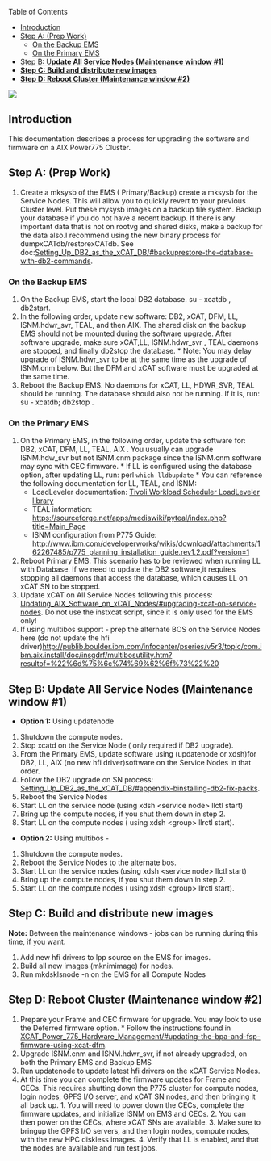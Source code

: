 <!-- START doctoc generated TOC please keep comment here to allow auto update -->
<!-- DON'T EDIT THIS SECTION, INSTEAD RE-RUN doctoc TO UPDATE -->
Table of Contents

- [Introduction](#introduction)
- [Step A: (Prep Work)](#step-a-prep-work)
  - [On the Backup EMS](#on-the-backup-ems)
  - [On the Primary EMS](#on-the-primary-ems)
- [Step B: U**pdate All Service Nodes (Maintenance window #1)**](#step-b-update-all-service-nodes-maintenance-window-#1)
- [**Step C: Build and distribute new images**](#step-c-build-and-distribute-new-images)
- [**Step D: Reboot Cluster (Maintenance window #2)**](#step-d-reboot-cluster-maintenance-window-#2)

<!-- END doctoc generated TOC please keep comment here to allow auto update -->

![](http://sourceforge.net/p/xcat/wiki/XCAT_Documentation/attachment/Official-xcat-doc.png) 


## Introduction

This documentation describes a process for upgrading the software and firmware on a AIX Power775 Cluster. 

## Step A: (Prep Work)

  1. Create a mksysb of the EMS ( Primary/Backup) create a mksysb for the Service Nodes. This will allow you to quickly revert to your previous Cluster level. Put these mysysb images on a backup file system. Backup your database if you do not have a recent backup. If there is any important data that is not on rootvg and shared disks, make a backup for the data also.I recommend using the new binary process for dumpxCATdb/restorexCATdb.
See doc:[Setting_Up_DB2_as_the_xCAT_DB/#backuprestore-the-database-with-db2-commands](Setting_Up_DB2_as_the_xCAT_DB/#backuprestore-the-database-with-db2-commands).



### On the Backup EMS

  1. On the Backup EMS, start the local DB2 database. su - xcatdb , db2start. 
  2. In the following order, update new software: DB2, xCAT, DFM, LL, ISNM.hdwr_svr, TEAL, and then AIX. The shared disk on the backup EMS should not be mounted during the software upgrade. After software upgrade, make sure xCAT,LL, ISNM.hdwr_svr , TEAL daemons are stopped, and finally db2stop the database. 
    * Note: You may delay upgrade of ISNM.hdwr_svr to be at the same time as the upgrade of ISNM.cnm below. But the DFM and xCAT software must be upgraded at the same time. 
  3. Reboot the Backup EMS. No daemons for xCAT, LL, HDWR_SVR, TEAL should be running. The database should also not be running. If it is, run: su - xcatdb; db2stop . 

### On the Primary EMS

  1. On the Primary EMS, in the following order, update the software for: DB2, xCAT, DFM, LL, TEAL, AIX . You usually can upgrade ISNM.hdw_svr but not ISNM.cnm package since the ISNM.cnm software may sync with CEC firmware. 
    * If LL is configured using the database option, after updating LL, run: perl `which lldbupdate` 
    * You can reference the following documentation for LL, TEAL, and ISNM: 
      * LoadLeveler documentation: [Tivoli Workload Scheduler LoadLeveler library](http://publib.boulder.ibm.com/infocenter/clresctr/vxrx/topic/com.ibm.cluster.loadl.doc/llbooks.html)
      * TEAL information: https://sourceforge.net/apps/mediawiki/pyteal/index.php?title=Main_Page 
      * ISNM configuration from P775 Guide: http://www.ibm.com/developerworks/wikis/download/attachments/162267485/p775_planning_installation_guide.rev1.2.pdf?version=1 
  2. Reboot Primary EMS. This scenario has to be reviewed when running LL with Database. If we need to update the DB2 software,it requires stopping all daemons that access the database, which causes LL on xCAT SN to be stopped. 
  3. Update xCAT on All Service Nodes following this process:
[Updating_AIX_Software_on_xCAT_Nodes/#upgrading-xcat-on-service-nodes](Updating_AIX_Software_on_xCAT_Nodes/#upgrading-xcat-on-service-nodes).
Do not use the instxcat script, since it is only used for the EMS only!
  4. If using multibos support - prep the alternate BOS on the Service Nodes here (do not update the hfi driver)http://publib.boulder.ibm.com/infocenter/pseries/v5r3/topic/com.ibm.aix.install/doc/insgdrf/multibosutility.htm?resultof=%22%6d%75%6c%74%69%62%6f%73%22%20 

## Step B: U**pdate All Service Nodes (Maintenance window #1)**

  * **Option 1:** Using updatenode 
  1. Shutdown the compute nodes. 
  2. Stop xcatd on the Service Node ( only required if DB2 upgrade). 
  3. From the Primary EMS, update software using (updatenode or xdsh)for DB2, LL, AIX (no new hfi driver)software on the Service Nodes in that order. 
  4. Follow the DB2 upgrade on SN process:
[Setting_Up_DB2_as_the_xCAT_DB/#appendix-binstalling-db2-fix-packs](Setting_Up_DB2_as_the_xCAT_DB/#appendix-binstalling-db2-fix-packs).
  5. Reboot the Service Nodes 
  6. Start LL on the service node (using xdsh &lt;service node&gt; llctl start) 
  7. Bring up the compute nodes, if you shut them down in step 2. 
  8. Start LL on the compute nodes ( using xdsh &lt;group&gt; llrctl start). 
  * **Option 2:** Using multibos - 
  1. Shutdown the compute nodes. 
  2. Reboot the Service Nodes to the alternate bos. 
  3. Start LL on the service nodes (using xdsh &lt;service node&gt; llctl start) 
  4. Bring up the compute nodes, if you shut them down in step 2. 
  5. Start LL on the compute nodes ( using xdsh &lt;group&gt; llrctl start). 

## **Step C: Build and distribute new images**

**Note:** Between the maintenance windows - jobs can be running during this time, if you want. 

  1. Add new hfi drivers to lpp source on the EMS for images. 
  2. Build all new images (mknimimage) for nodes. 
  3. Run mkdsklsnode -n on the EMS for all Compute Nodes 

## **Step D: Reboot Cluster (Maintenance window #2)**

  1. Prepare your Frame and CEC firmware for upgrade. You may look to use the Deferred firmware option. 
    * Follow the instructions found in [XCAT_Power_775_Hardware_Management/#updating-the-bpa-and-fsp-firmware-using-xcat-dfm](XCAT_Power_775_Hardware_Management/#updating-the-bpa-and-fsp-firmware-using-xcat-dfm).
  2. Upgrade ISNM.cnm and ISNM.hdwr_svr, if not already upgraded, on both the Primary EMS and Backup EMS 
  3. Run updatenode to update latest hfi drivers on the xCAT Service Nodes. 
  4. At this time you can complete the firmware updates for Frame and CECs. This requires shutting down the P775 cluster for compute nodes, login nodes, GPFS I/O server, and xCAT SN nodes, and then bringing it all back up. 
    1. You will need to power down the CECs, complete the firmware updates, and initialize ISNM on EMS and CECs. 
    2. You can then power on the CECs, where xCAT SNs are available. 
    3. Make sure to bringup the GPFS I/O servers, and then login nodes, compute nodes, with the new HPC diskless images. 
    4. Verify that LL is enabled, and that the nodes are available and run test jobs. 
